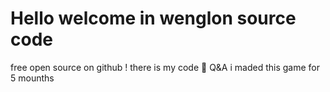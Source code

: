 # Hello welcome in wenglon source code
free open source on github !
there is my code
🌱 Q&A i maded this game for 5 mounths
